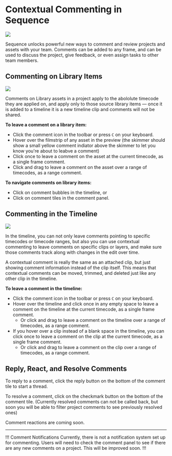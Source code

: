 
# Contextual Commenting in Sequence

![](/static/commenting/commenting_thumb.jpg)

Sequence unlocks powerful new ways to comment and review projects and assets with your team. Comments can be added to any frame, and can be used to discuss the project, give feedback, or even assign tasks to other team members.

## Commenting on Library Items

![](/static/commenting/library_commenting.gif)

Comments on Library assets in a project apply to the abololute timecode they are applied on, and apply only to those source library items — once it is added to a timeline it is a new timeline clip and comments will not be shared.

**To leave a comment on a library item:**
- Click the comment icon in the toolbar or press `C` on your keyboard.
- Hover over the filmstrip of any asset in the preview (the skimmer should show a small yellow comment indiator above the skimmer to let you know you're about to leabve a comment)
- Click once to leave a comment on the asset at the current timecode, as a single frame comment.
- Click and drag to leave a comment on the asset over a range of timecodes, as a range comment.

**To navigate comments on library items:**
- Click on comment bubbles in the timeline, or
- Click on comment tiles in the comment panel.

## Commenting in the Timeline

![](/static/commenting/contextual_timeline_commenting.gif)

In the timeline, you can not only leave comments pointing to specific timecodes or timecode ranges, but also you can use contextual commenting to leave comments on specific clips or layers, and make sure those comments track along with changes in the edit over time.

A contextual comment is really the same as an attached clip, but just showing comment information instead of the clip itself. This means that contextual comments can be moved, trimmed, and deleted just like any other clip in the timeline.

**To leave a comment in the timeline:**
- Click the comment icon in the toolbar or press `C` on your keyboard.
- Hover over the timeline and click once in any empty space to leave a comment on the timeline at the current timecode, as a single frame comment.
    - Or click and drag to leave a comment on the timeline over a range of timecodes, as a range comment.
- If you hover over a clip instead of a blank space in the timeline, you can click once to leave a comment on the clip at the current timecode, as a single frame comment.
    - Or click and drag to leave a comment on the clip over a range of timecodes, as a range comment.


## Reply, React, and Resolve Comments

To reply to a comment, click the reply button on the bottom of the comment tile to start a thread.

To resolve a comment, click on the checkmark button on the bottom of the comment tile. (Currently resolved comments can not be called back, but soon you will be able to filter project comments to see previously resolved ones)

Comment reactions are coming soon. 

---

!!! Comment Notifications
Currently, there is not a notification system set up for commenting. Users will need to check the comment panel to see if there are any new comments on a project. This will be improved soon.
!!!